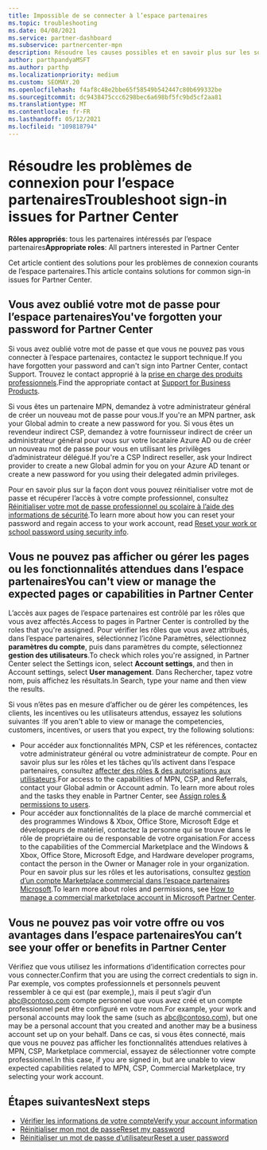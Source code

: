 ```yaml
---
title: Impossible de se connecter à l’espace partenaires
ms.topic: troubleshooting
ms.date: 04/08/2021
ms.service: partner-dashboard
ms.subservice: partnercenter-mpn
description: Résoudre les causes possibles et en savoir plus sur les solutions lorsque vous ne pouvez pas vous connecter à l’espace partenaires-en savoir plus sur la réinitialisation des mots de passe, la vérification des rôles et la vérification des informations d’identification.
author: parthpandyaMSFT
ms.author: parthp
ms.localizationpriority: medium
ms.custom: SEOMAY.20
ms.openlocfilehash: f4af8c48e2bbe65f58549b542447c80b699332be
ms.sourcegitcommit: dc9438475ccc6298bec6a698bf5fc9bd5cf2aa81
ms.translationtype: MT
ms.contentlocale: fr-FR
ms.lasthandoff: 05/12/2021
ms.locfileid: "109818794"
---
```

# <a name="troubleshoot-sign-in-issues-for-partner-center"></a><span data-ttu-id="2042a-103">Résoudre les problèmes de connexion pour l’espace partenaires</span><span class="sxs-lookup"><span data-stu-id="2042a-103">Troubleshoot sign-in issues for Partner Center</span></span>

<span data-ttu-id="2042a-104">**Rôles appropriés**: tous les partenaires intéressés par l’espace partenaires</span><span class="sxs-lookup"><span data-stu-id="2042a-104">**Appropriate roles**: All partners interested in Partner Center</span></span>

<span data-ttu-id="2042a-105">Cet article contient des solutions pour les problèmes de connexion courants de l’espace partenaires.</span><span class="sxs-lookup"><span data-stu-id="2042a-105">This article contains solutions for common sign-in issues for Partner Center.</span></span>

## <a name="youve-forgotten-your-password-for-partner-center"></a><span data-ttu-id="2042a-106">Vous avez oublié votre mot de passe pour l’espace partenaires</span><span class="sxs-lookup"><span data-stu-id="2042a-106">You've forgotten your password for Partner Center</span></span>

<span data-ttu-id="2042a-107">Si vous avez oublié votre mot de passe et que vous ne pouvez pas vous connecter à l’espace partenaires, contactez le support technique.</span><span class="sxs-lookup"><span data-stu-id="2042a-107">If you have forgotten your password and can't sign into Partner Center, contact Support.</span></span> <span data-ttu-id="2042a-108">Trouvez le contact approprié à la [prise en charge des produits professionnels](/microsoft-365/admin/contact-support-for-business-products).</span><span class="sxs-lookup"><span data-stu-id="2042a-108">Find the appropriate contact at [Support for Business Products](/microsoft-365/admin/contact-support-for-business-products).</span></span>

<span data-ttu-id="2042a-109">Si vous êtes un partenaire MPN, demandez à votre administrateur général de créer un nouveau mot de passe pour vous.</span><span class="sxs-lookup"><span data-stu-id="2042a-109">If you're an MPN partner, ask your Global admin to create a new password for you.</span></span> <span data-ttu-id="2042a-110">Si vous êtes un revendeur indirect CSP, demandez à votre fournisseur indirect de créer un administrateur général pour vous sur votre locataire Azure AD ou de créer un nouveau mot de passe pour vous en utilisant les privilèges d’administrateur délégué.</span><span class="sxs-lookup"><span data-stu-id="2042a-110">If you're a CSP Indirect reseller, ask your Indirect provider to create a new Global admin for you on your Azure AD tenant or create a new password for you using their delegated admin privileges.</span></span>

<span data-ttu-id="2042a-111">Pour en savoir plus sur la façon dont vous pouvez réinitialiser votre mot de passe et récupérer l’accès à votre compte professionnel, consultez [Réinitialiser votre mot de passe professionnel ou scolaire à l’aide des informations de sécurité](/azure/active-directory/user-help/active-directory-passwords-update-your-own-password#how-to-change-your-password).</span><span class="sxs-lookup"><span data-stu-id="2042a-111">To learn more about how you can reset your password and regain access to your work account, read [Reset your work or school password using security info](/azure/active-directory/user-help/active-directory-passwords-update-your-own-password#how-to-change-your-password).</span></span>

## <a name="you-cant-view-or-manage-the-expected-pages-or-capabilities-in-partner-center"></a><span data-ttu-id="2042a-112">Vous ne pouvez pas afficher ou gérer les pages ou les fonctionnalités attendues dans l’espace partenaires</span><span class="sxs-lookup"><span data-stu-id="2042a-112">You can't view or manage the expected pages or capabilities in Partner Center</span></span>

<span data-ttu-id="2042a-113">L’accès aux pages de l’espace partenaires est contrôlé par les rôles que vous avez affectés.</span><span class="sxs-lookup"><span data-stu-id="2042a-113">Access to pages in Partner Center is controlled by the roles that you're assigned.</span></span> <span data-ttu-id="2042a-114">Pour vérifier les rôles que vous avez attribués, dans l’espace partenaires, sélectionnez l’icône Paramètres, sélectionnez **paramètres du compte**, puis dans paramètres du compte, sélectionnez **gestion des utilisateurs**.</span><span class="sxs-lookup"><span data-stu-id="2042a-114">To check which roles you're assigned, in Partner Center select the Settings icon, select **Account settings**, and then in Account settings, select **User management**.</span></span> <span data-ttu-id="2042a-115">Dans Rechercher, tapez votre nom, puis affichez les résultats.</span><span class="sxs-lookup"><span data-stu-id="2042a-115">In Search, type your name and then view the results.</span></span>

<span data-ttu-id="2042a-116">Si vous n’êtes pas en mesure d’afficher ou de gérer les compétences, les clients, les incentives ou les utilisateurs attendus, essayez les solutions suivantes :</span><span class="sxs-lookup"><span data-stu-id="2042a-116">If you aren't able to view or manage the competencies, customers, incentives, or users that you expect, try the following solutions:</span></span>

- <span data-ttu-id="2042a-117">Pour accéder aux fonctionnalités MPN, CSP et les références, contactez votre administrateur général ou votre administrateur de compte. Pour en savoir plus sur les rôles et les tâches qu’ils activent dans l’espace partenaires, consultez [affecter des rôles & des autorisations aux utilisateurs](permissions-overview.md).</span><span class="sxs-lookup"><span data-stu-id="2042a-117">For access to the capabilities of MPN, CSP, and Referrals, contact your Global admin or Account admin. To learn more about roles and the tasks they enable in Partner Center, see [Assign roles & permissions to users](permissions-overview.md).</span></span>
- <span data-ttu-id="2042a-118">Pour accéder aux fonctionnalités de la place de marché commercial et des programmes Windows & Xbox, Office Store, Microsoft Edge et développeurs de matériel, contactez la personne qui se trouve dans le rôle de propriétaire ou de responsable de votre organisation.</span><span class="sxs-lookup"><span data-stu-id="2042a-118">For access to the capabilities of the Commercial Marketplace and the Windows & Xbox, Office Store, Microsoft Edge, and Hardware developer programs, contact the person in the Owner or Manager role in your organization.</span></span> <span data-ttu-id="2042a-119">Pour en savoir plus sur les rôles et les autorisations, consultez [gestion d’un compte Marketplace commercial dans l’espace partenaires Microsoft](/azure/marketplace/partner-center-portal/manage-account#define-user-roles-and-permissions).</span><span class="sxs-lookup"><span data-stu-id="2042a-119">To learn more about roles and permissions, see [How to manage a commercial marketplace account in Microsoft Partner Center](/azure/marketplace/partner-center-portal/manage-account#define-user-roles-and-permissions).</span></span>

## <a name="you-cant-see-your-offer-or-benefits-in-partner-center"></a><span data-ttu-id="2042a-120">Vous ne pouvez pas voir votre offre ou vos avantages dans l’espace partenaires</span><span class="sxs-lookup"><span data-stu-id="2042a-120">You can’t see your offer or benefits in Partner Center</span></span>

<span data-ttu-id="2042a-121">Vérifiez que vous utilisez les informations d’identification correctes pour vous connecter.</span><span class="sxs-lookup"><span data-stu-id="2042a-121">Confirm that you are using the correct credentials to sign in.</span></span> <span data-ttu-id="2042a-122">Par exemple, vos comptes professionnels et personnels peuvent ressembler à ce qui est (par exemple,), mais il peut s’agir d’un abc@contoso.com compte personnel que vous avez créé et un compte professionnel peut être configuré en votre nom.</span><span class="sxs-lookup"><span data-stu-id="2042a-122">For example, your work and personal accounts may look the same (such as abc@contoso.com), but one may be a personal account that you created and another may be a business account set up on your behalf.</span></span> <span data-ttu-id="2042a-123">Dans ce cas, si vous êtes connecté, mais que vous ne pouvez pas afficher les fonctionnalités attendues relatives à MPN, CSP, Marketplace commercial, essayez de sélectionner votre compte professionnel.</span><span class="sxs-lookup"><span data-stu-id="2042a-123">In this case, if you are signed in, but are unable to view expected capabilities related to MPN, CSP, Commercial Marketplace, try selecting your work account.</span></span>

## <a name="next-steps"></a><span data-ttu-id="2042a-124">Étapes suivantes</span><span class="sxs-lookup"><span data-stu-id="2042a-124">Next steps</span></span>

- [<span data-ttu-id="2042a-125">Vérifier les informations de votre compte</span><span class="sxs-lookup"><span data-stu-id="2042a-125">Verify your account information</span></span>](verification-responses.md)
- [<span data-ttu-id="2042a-126">Réinitialiser mon mot de passe</span><span class="sxs-lookup"><span data-stu-id="2042a-126">Reset my password</span></span>](reset-my-pasword.md)
- [<span data-ttu-id="2042a-127">Réinitialiser un mot de passe d’utilisateur</span><span class="sxs-lookup"><span data-stu-id="2042a-127">Reset a user password</span></span>](reset-a-user-password.md)